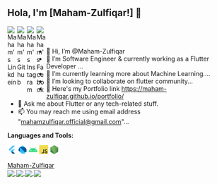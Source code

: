 ## Hola, I'm [Maham-Zulfiqar!] 👋 

<a href="https://www.linkedin.com/in/maham-zulfiqar/">
  <img align="left" alt="Maham's Linkdein" width="22px" src="https://cdn.jsdelivr.net/npm/simple-icons@v3/icons/linkedin.svg" />
</a>
<a href="https://github.com/Maham-Zulfiqar">
  <img align="left" alt="Maham's Github" width="22px" src="https://cdn.jsdelivr.net/npm/simple-icons@v3/icons/github.svg" />
</a>
<a href="https://www.instagram.com/flutter_ninja/">
  <img align="left" alt="Maham's Instagram" width="22px" src="https://cdn.jsdelivr.net/npm/simple-icons@v3/icons/instagram.svg" />
</a>
<a href="https://www.facebook.com/iamMaham/">
  <img align="left" alt="Maham's Facebook" width="22px" src="https://cdn.jsdelivr.net/npm/simple-icons@v3/icons/facebook.svg" />
</a>


<br/>
<br/>



- 👋 Hi, I’m @Maham-Zulfiqar
- 👀 I’m Software Engineer & currently working as a Flutter Developer ...
- 🌱 I’m currently learning  more about Machine Learning....
- 💞️ I’m looking to collaborate on flutter community...
- 👀 Here's my Portfolio link https://maham-zulfiqar.github.io/portfolio/
- 💬 Ask me about Flutter or any tech-related stuff.
- 📫 You may reach me using email address "mahamzulfiqar.official@gmail.com"...

**Languages and Tools:**  

<code><img height="20" src="https://raw.githubusercontent.com/github/explore/80688e429a7d4ef2fca1e82350fe8e3517d3494d/topics/flutter/flutter.png"></code>
<code><img height="20" src="https://raw.githubusercontent.com/github/explore/80688e429a7d4ef2fca1e82350fe8e3517d3494d/topics/dart/dart.png"></code>
<code><img height="20" src="https://raw.githubusercontent.com/github/explore/80688e429a7d4ef2fca1e82350fe8e3517d3494d/topics/android/android.png"></code>
<code><img height="20" src="https://raw.githubusercontent.com/github/explore/80688e429a7d4ef2fca1e82350fe8e3517d3494d/topics/javascript/javascript.png"></code>
<code><img height="20" src="https://raw.githubusercontent.com/github/explore/80688e429a7d4ef2fca1e82350fe8e3517d3494d/topics/nodejs/nodejs.png"></code>    

<div class="badge-base LI-profile-badge" data-locale="en_US" data-size="large" data-theme="light" data-type="HORIZONTAL" data-vanity="maham-zulfiqar" data-version="v1"><a class="badge-base__link LI-simple-link" href="https://pk.linkedin.com/in/maham-zulfiqar?trk=profile-badge">Maham-Zulfiqar</a></div>
              
<a href="https://github.com/Maham-Zulfiqar">
  <img align="center" src="https://github-readme-stats.vercel.app/api/top-langs/?username=Maham-Zulfiqar&theme=light&hide_langs_below=1" />
</a>
<a href="https://github.com/Maham-Zulfiqar/mi_card/">
 <img align="center" src="https://github-readme-stats.vercel.app/api/pin/?username=Maham-Zulfiqar&repo=mi_card&theme=light" />
</a>
<a href="https://github.com/Maham-Zulfiqar/awesome-flutter">
  <img align="center" src="https://github-readme-stats.vercel.app/api/pin/?username=Maham-Zulfiqar&repo=awesome-flutter&theme=light" />

</a>
<a href="https://github.com/Maham-Zulfiqar/Flutter-Course-Resources/">
 <img align="center" src="https://github-readme-stats.vercel.app/api/pin/?username=Maham-Zulfiqar&repo=Flutter-Course-Resources&theme=light" />
</a>


              


<!---
Maham-Zulfiqar/Maham-Zulfiqar is a ✨ special ✨ repository because its `README.md` (this file) appears on your GitHub profile.
You can click the Preview link to take a look at your changes.
--->
